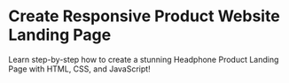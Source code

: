 # Create Responsive Product Website Landing Page
Learn step-by-step how to create a stunning Headphone Product Landing Page with HTML, CSS, and JavaScript!
